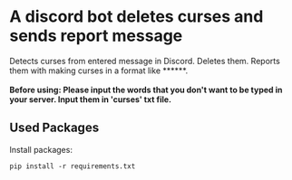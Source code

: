 # A discord bot deletes curses and sends report message

Detects curses from entered message in Discord. Deletes them. Reports them with making curses in a format like ******. <br /><br />
**Before using: Please input the words that you don't want to be typed in your server. Input them in 'curses' txt file.**

## Used Packages
Install packages:
 ```pip
pip install -r requirements.txt
 ```

